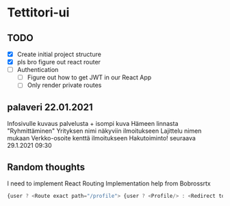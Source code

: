 # Tettitori-ui

## TODO

- [x] Create initial project structure
- [x] pls bro figure out react router
- [ ] Authentication
  - [ ] Figure out how to get JWT in our React App
  - [ ] Only render private routes

## palaveri 22.01.2021

Infosivulle kuvaus palvelusta + isompi kuva Hämeen linnasta
"Ryhmittäminen"
Yrityksen nimi näkyviin ilmoitukseen
Lajittelu nimen mukaan
Verkko-osoite kenttä ilmoitukseen
Hakutoiminto!
seuraava 29.1.2021 09:30

## Random thoughts

I need to implement React Routing
Implementation help from Bobrossrtx

````js
{user ? <Route exact path="/profile"> {user ? <Profile/> : <Redirect to="/auth/login"/>} </Route> : ( <Route exact path="/profile"> <Login/> </Route> )}```



````
